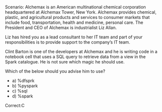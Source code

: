Scenario: Alchemax is an American multinational chemical corporation headquartered at Alchemax Tower, New York. Alchemax provides chemical, plastic, and agricultural products and services to consumer markets that include food, transportation, health and medicine, personal care. The President and CEO of Alchemax is industrialist Liz Allan.

Liz has hired you as a lead consultant to her IT team and part of your responsibilities is to provide support to the company’s IT team.

Clint Barton is one of the developers at Alchemax and he is writing code in a notebook cell that uses a SQL query to retrieve data from a view in the Spark catalogue. He is not sure which magic he should use.

Which of the below should you advise him to use?

- a) %dfsprk
- b) %pyspark
- c) %sql
- d) %spark

Correct:C